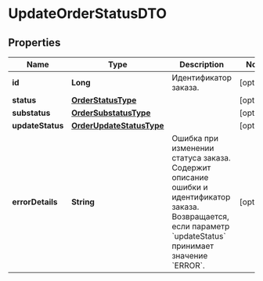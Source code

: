 

# UpdateOrderStatusDTO

## Properties

Name | Type | Description | Notes
------------ | ------------- | ------------- | -------------
**id** | **Long** | Идентификатор заказа. |  [optional]
**status** | [**OrderStatusType**](OrderStatusType.md) |  |  [optional]
**substatus** | [**OrderSubstatusType**](OrderSubstatusType.md) |  |  [optional]
**updateStatus** | [**OrderUpdateStatusType**](OrderUpdateStatusType.md) |  |  [optional]
**errorDetails** | **String** | Ошибка при изменении статуса заказа. Содержит описание ошибки и идентификатор заказа.  Возвращается, если параметр &#x60;updateStatus&#x60; принимает значение &#x60;ERROR&#x60;.  |  [optional]




